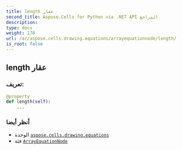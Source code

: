 ```yaml
---
title: length عقار
second_title: Aspose.Cells for Python via .NET API المراجع
description:
type: docs
weight: 170
url: /ar/aspose.cells.drawing.equations/arrayequationnode/length/
is_root: false
---
```

##  length عقار
###  تعريف:
```python
@property
def length(self):
    ...
```

###  أنظر أيضا
* الوحدة [`aspose.cells.drawing.equations`](../../)
* فئة [`ArrayEquationNode`](/cells/python-net/ar/aspose.cells.drawing.equations/arrayequationnode)

